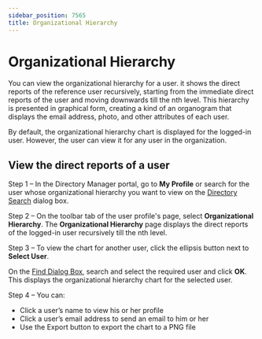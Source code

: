 ```yaml
---
sidebar_position: 7565
title: Organizational Hierarchy
---
```


# Organizational Hierarchy

You can view the organizational hierarchy for a user. it shows the direct reports of the reference user recursively, starting from the immediate direct reports of the user and moving downwards till the nth level. This hierarchy is presented in graphical form, creating a kind of an organogram that displays the email address, photo, and other attributes of each user.

By default, the organizational hierarchy chart is displayed for the logged-in user. However, the user can view it for any user in the organization.

## View the direct reports of a user

Step 1 – In the Directory Manager portal, go to **My Profile** or search for the user whose organizational hierarchy you want to view on the [Directory Search](../../Search/Search "Directory Search") dialog box.

Step 2 – On the toolbar tab of the user profile's page, select **Organizational Hierarchy**. The **Organizational Hierarchy** page displays the direct reports of the logged-in user recursively till the nth level.

Step 3 – To view the chart for another user, click the ellipsis button next to **Select User**.

On the [Find Dialog Box](../../Search/Find "Find dialog box"), search and select the required user and click **OK**. This displays the organizational hierarchy chart for the selected user.

Step 4 – You can:

* Click a user’s name to view his or her profile
* Click a user’s email address to send an email to him or her
* Use the Export button to export the chart to a PNG file